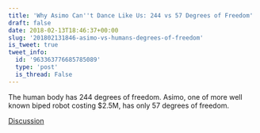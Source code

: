 ```yaml
---
title: 'Why Asimo Can''t Dance Like Us: 244 vs 57 Degrees of Freedom'
draft: false
date: 2018-02-13T18:46:37+00:00
slug: '201802131846-asimo-vs-humans-degrees-of-freedom'
is_tweet: true
tweet_info:
  id: '963363776685785089'
  type: 'post'
  is_thread: False
---
```




The human body has 244 degrees of freedom. Asimo, one of more well known biped robot costing $2.5M, has only 57 degrees of freedom.

[Discussion](https://x.com/sytelus/status/963363776685785089)
